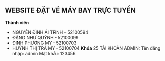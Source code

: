 ## WEBSITE ĐẶT VÉ MÁY BAY TRỰC TUYẾN 
**Thành viên**
* NGUYỄN ĐÌNH ÁI TRINH – 52100594
* ĐẶNG NHƯ QUỲNH – 52100099
* ĐINH PHƯƠNG MY –  52100703
* HUỲNH THỊ TRÀ MY –  52100704 
**Khóa**     25
TÀI KHOẢN ADMIN: 
Tên đăng nhập: admin
Mật khẩu: 123456 

